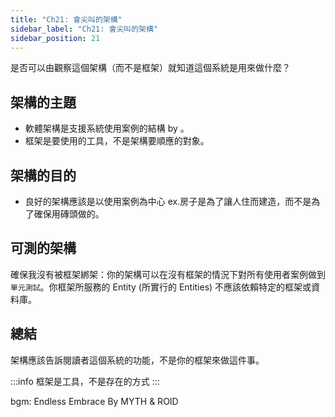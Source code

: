 ```yaml
---
title: "Ch21: 會尖叫的架構"
sidebar_label: "Ch21: 會尖叫的架構"
sidebar_position: 21
---
```


是否可以由觀察這個架構（而不是框架）就知道這個系統是用來做什麼？

## 架構的主題

* 軟體架構是支援系統使用案例的結構 by 。
* 框架是要使用的工具，不是架構要順應的對象。

## 架構的目的

* 良好的架構應該是以使用案例為中心 ex.房子是為了讓人住而建造，而不是為了確保用磚頭做的。

## 可測的架構

確保我沒有被框架綁架：你的架構可以在沒有框架的情況下對所有使用者案例做到``單元測試``。你框架所服務的 Entity (所實行的 Entities) 不應該依賴特定的框架或資料庫。

## 總結

架構應該告訴閱讀者這個系統的功能，不是你的框架來做這件事。

:::info
框架是工具，不是存在的方式
:::

bgm: Endless Embrace By MYTH & ROID
